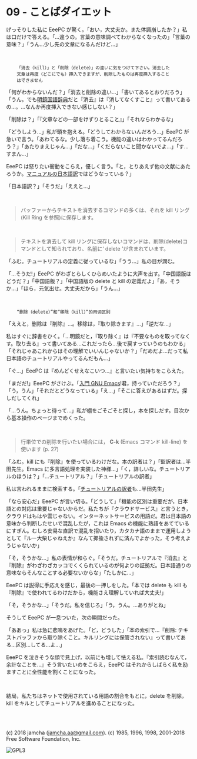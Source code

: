

# 09 - ことばダイエット

げっそりした私に EeePC が驚く。「おい，大丈夫か。また体調崩したか？」私は口だけで答える。「…違うの。言葉の意味調べてわからなくなったの」「言葉の意味？」「うん…少し先の文章になるんだけど…」  

<br>  

        「消去（kill）」と「削除（delete）」の違いに気をつけて下さい。消去した
        文章は再度（どこにでも）挿入できますが、削除したものは再度挿入すること
        はできません  

「何がわからないんだ？」「消去と削除の違い…」「書いてあるとおりだろう」「うん。でも[明鏡国語辞典](https://www.taishukan.co.jp/book/b197673.html)だと『消去』は『消してなくすこと』って書いてあるの…。…なんか再度挿入できない感じしない？」  

「削除は？」「『文章などの一部をけずりとること』」「それならわかるな」  

「どうしよう…」私が頭を抱える。「どうしてわからないんだろう…」EeePC が急いで言う。「あわてるな。少し落ち着こう。機能の違いはわかってるんだろう？」「あたりまえじゃん…」「だな…」「くだらないこと聞かないでよ…」「す…すまん…」  

EeePC は怒りたい衝動をこらえ，優しく言う。「と，とりあえず他の文献にあたろうか。[マニュアルの日本語訳](https://ayatakesi.github.io/emacs/26.1/html/Deletion-and-Killing.html#Deletion-and-Killing)ではどうなっている？」  

「日本語訳？」「そうだ」「ええと…」  

<br>  

> バッファーからテキストを消去するコマンドの多くは、それを kill リング(Kill Ring を参照)に保存します。  

<br>  

> テキストを消去して kill リングに保存しないコマンドは、削除(delete)コマンドとして知られており、名前に‘ delete ’が含まれています。  

「ふむ。チュートリアルの定義に従っているな」「うう…」私の目が潤む。  

「…そうだ!」EeePC がわざとらしくひらめいたように大声を出す。「中国語版はどうだ？」「中国語版？」「中国語版の delete と kill の定義だよ」「あ，そうか…」「ほら，元気出せ。大丈夫だから」「うん…」  

<br>  

        “删除（delete）”和“移除（kill）”的用词区别

「ええと，删除は『削除』…。移除は，『取り除きます』…」「逆だな…」  

私はすぐに辞書をひく。「…明鏡だと，『取り除く』は『不要なものを取ってなくす。取り去る』って書いてある…これだったら…後で戻すっていうのもわかる」「それじゃあこれからはその理解でいいんじゃないか？」「だめだよ…だって私日本語のチュートリアルやってるんだもん…」  

「ぐ…」EeePC は『めんどくせえなこいつ…』と言いたい気持ちをこらえた。  

「まだだ!」EeePC がさけぶ。「[入門 GNU Emacs](https://www.oreilly.co.jp/books/9784873112770/)!君，持っていただろう？」「う，うん」「それだとどうなっている」「え…」「そこに答えがあるはずだ。探しだしてくれ」  

「…うん。ちょっと待って…」私が棚をごそごそと探し，本を探しだす。目次から基本操作のページまでめくった。  

<br>  

> 行単位での削除を行いたい場合には， **C-k** (Emacs コマンド kill-line) を使います (p. 27)  

「ふむ。kill にも『削除』を使っているわけだな。本の訳者は？」「監訳者は…半田先生。Emacs に多言語処理を実装した神様…」「く，詳しいな。チュートリアルのほうは？」「…チュートリアル？」「チュートリアルの訳者」  

私は言われるままに検索する。「[チュートリアルの訳者](http://git.savannah.gnu.org/cgit/emacs.git/commit/?id=137e547d38d73097d82571745e954fcf4c18def9)も…半田先生」  

「なら安心だ」EeePC が言い切る。「どうして」「機能の区別は重要だが，日本語との対応は重要じゃないからだ。私たちが『クラウドサービス』と言うとき，クラウドはもはや雲じゃない。インターネットサービスの用語だ。君は日本語の意味から判断したせいで混乱したが，これは Emacs の機能に熟語をあてているにすぎん。むしろ安易な直訳で混乱を招いたり，カタカナ語のままで運用しようとして『ルー大柴じゃねえか』なんて揶揄されずに済んでよかった，そう考えようじゃないか」  

「そ，そうかな…」私の表情が和らぐ。「そうだ。チュートリアルで『消去』と『削除』がわざわざカッコでくくられているのが何よりの証拠だ。日本語通りの意味ならそんなことする必要ないからな」「たしかに…」  

EeePC は説得に手応えを感じ，最後の一押しをした。「本では delete も kill も『削除』で使われてるわけだから，機能さえ理解していれば大丈夫!」  

「そ，そうかな…」「そうだ。私を信じろ」「う，うん。…ありがとね」  

そうして EeePC が一息ついた，次の瞬間だった。  

「ああっ」私は急に悲鳴をあげた。「ど，どうした」「本の索引で…『削除: テキストバッファから取り除くこと。キルリングには保管されない』って書いてある…区別…してる…よ…」  

EeePC を泣きそうな顔で見上げ，以前にも増して怯える私。『索引読むなんて，余計なことを…』そう言いたいのをこらえ，EeePC はそれからしばらく私を励ますことに全性能を割くことになった。  

<br>  

結局，私たちはネットで使用されている用語の割合をもとに，delete を削除，kill をキルとしてチュートリアルを進めることになった。  

<br>  
<br>  

(c) 2018 jamcha (jamcha.aa@gmail.com). (c) 1985, 1996, 1998, 2001-2018 Free Software Foundation, Inc.  

![GPL3](https://www.gnu.org/graphics/gplv3-88x31.png)  

